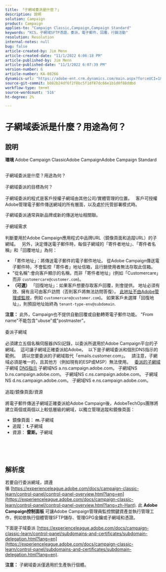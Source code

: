 ```yaml
---
title: 「子網域委派是什麼？」
description: 說明
solution: Campaign
product: Campaign
applies-to: "Campaign Classic,Campaign,Campaign Standard"
keywords: "KCS，子網域SFTP憑證，委派，電子郵件，回覆，行銷活動"
resolution: Resolution
internal-notes: null
bug: false
article-created-by: Jim Menn
article-created-date: "11/1/2022 6:06:18 PM"
article-published-by: Jim Menn
article-published-date: "11/1/2022 6:07:39 PM"
version-number: 6
article-number: KA-08266
dynamics-url: "https://adobe-ent.crm.dynamics.com/main.aspx?forceUCI=1&pagetype=entityrecord&etn=knowledgearticle&id=53374fdc-0f5a-ed11-9561-6045bd006a22"
source-git-commit: b082b24df6f2f8bc5f1df87dc66e1b1d0f88ddbd
workflow-type: tm+mt
source-wordcount: '516'
ht-degree: 2%

---
```


# 子網域委派是什麼？用途為何？

## 說明


<b>環境</b>
Adobe Campaign ClassicAdobe CampaignAdobe Campaign Standard

<br>子網域委派是什麼？用途為何？<br><br>子網域委派的目標為何？<br><br>
子網域委派的程式是客戶授權子網域由其他公司/實體管理的位置。  
客戶可授權Adobe管理電子郵件傳送網域的所有層面，以及處於托管部署模式時。

子網域委派通常與新品牌或新的傳送地址相關聯。
<br><br>子網域需求<br><br>
判斷要用於Adobe Campaign應用程式中品牌URL（鏡像頁面和追蹤URL）的子網域。  
另外，決定傳送電子郵件時，每個子網域的「寄件者地址」、「寄件者名稱」和「回覆地址」為何：

- 「寄件地址」：將傳送電子郵件的電子郵件地址。 從Adobe Campaign傳送電子郵件時，不會監控「寄件者」地址信箱，且行銷使用者無法存取此信箱。
- &quot;從名稱&quot;:會向客戶顯示的名稱，而非「寄件者地址」(例如「Customercare」而非 `customercare@customer.com`)。
- <b>（可選）</b> 「回復地址」：如果客戶想要存取客戶回覆，則會提供。 地址必須有效、擁有且可由客戶訪問（否則客戶將無法訪問答復）。 <u>此地址不由Adobe管理或監視</u>，例如 `customercare@customer.com`)。 如果客戶未選擇「回復地址」，則預設地址始終為 `tenant-type-env@subdomain`.


<b>注意：</b> 此外，Campaign也不提供自動回覆或自動轉寄電子郵件功能。 &quot;From name&quot;不能包含&quot;ubuse&quot;或&quot;postmaster&quot;。
<br><br>委派子網域<br><br>
必須建立五個名稱伺服器(NS)記錄，以委派所選用於Adobe Campaign平台的子網域。 
這可讓子網域正確委派給Adobe。  以下是子網域委派和個別DNS指示的範例。  
請以您要委派的子網域取代「emails.customer.com」。  
請注意，子網域必須是唯一的，且其他方（例如現有的ESP或MSP）無法使用。
 
<u>委派的子網域</u>
子網域
<u>DNS指示</u>
子網域NS a.ns.campaign.adobe.com。
子網域NS b.ns.campaign.adobe.com。
子網域NS c.ns.campaign.adobe.com。
子網域NS d.ns.campaign.adobe.com。
子網域NS e.ns.campaign.adobe.com。
<br><br>追蹤/鏡像頁面/資源<br><br>
將電子郵件傳送子網域正確委派給Adobe Campaign後，AdobeTechOps團隊將建立兩個或兩個以上較低層級的網域，以獨立管理追蹤和鏡像頁面：

- 鏡像頁面： <b>m.</b>子網域
- 追蹤： <b>t.</b>子網域
- 資源： <b>雷斯。</b>子網域

<br><br> <br>

## 解析度


若要自行委派網域，請遵循 [https://experienceleague.adobe.com/docs/campaign-classic-learn/control-panel/control-panel-overview.html?lang=en](https://experienceleague.adobe.com/docs/campaign-classic-learn/control-panel/control-panel-overview.html?lang=zh-Hant).
此 <b>Adobe Campaign控制面板</b> 可讓Adobe Campaign管理員監控關鍵資產並執行管理工作，例如依執行個體管理SFTP儲存、管理GPG金鑰或子網域和憑證。

下面是子域委派 [https://experienceleague.adobe.com/docs/campaign-classic-learn/control-panel/subdomains-and-certificates/subdomain-delegation.html?lang=en](https://experienceleague.adobe.com/docs/campaign-classic-learn/control-panel/subdomains-and-certificates/subdomain-delegation.html?lang=en).

<b>注意：</b> 子網域委派僅適用於生產執行個體。
